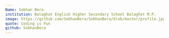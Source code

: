 ```yaml
---
Name: Sobhan Bera
institution: Balaghat English Higher Secondary School Balaghat M.P.
image: https://github.com/SobhanBera/SobhanBera/blob/master/profile.jpg
quote: Coding is Fun
github: SobhanBera
---
```

